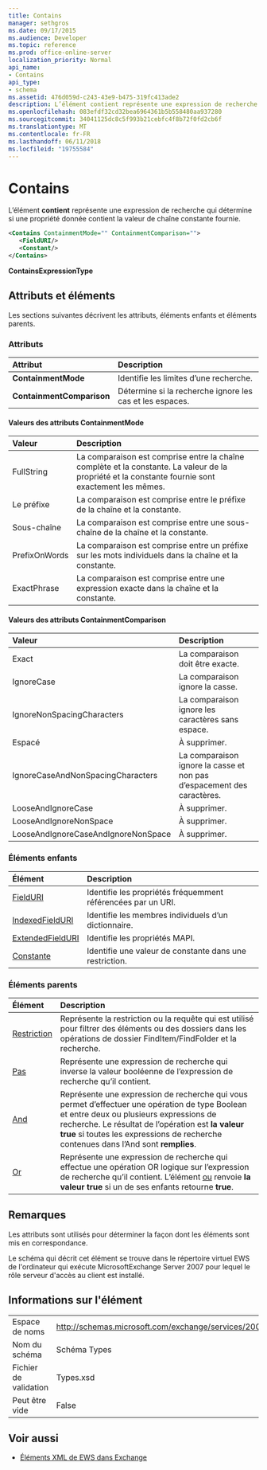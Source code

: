 ```yaml
---
title: Contains
manager: sethgros
ms.date: 09/17/2015
ms.audience: Developer
ms.topic: reference
ms.prod: office-online-server
localization_priority: Normal
api_name:
- Contains
api_type:
- schema
ms.assetid: 476d059d-c243-43e9-b475-319fc413ade2
description: L’élément contient représente une expression de recherche qui détermine si une propriété donnée contient la valeur de chaîne constante fournie.
ms.openlocfilehash: 083efdf32cd32bea6964361b5b558480aa937280
ms.sourcegitcommit: 34041125dc8c5f993b21cebfc4f8b72f0fd2cb6f
ms.translationtype: MT
ms.contentlocale: fr-FR
ms.lasthandoff: 06/11/2018
ms.locfileid: "19755584"
---
```

# <a name="contains"></a>Contains

L’élément **contient** représente une expression de recherche qui détermine si une propriété donnée contient la valeur de chaîne constante fournie. 
  
```xml
<Contains ContainmentMode="" ContainmentComparison="">
   <FieldURI/>
   <Constant/>
</Contains>
```

 **ContainsExpressionType**
## <a name="attributes-and-elements"></a>Attributs et éléments

Les sections suivantes décrivent les attributs, éléments enfants et éléments parents.
  
### <a name="attributes"></a>Attributs

|**Attribut**|**Description**|
|:-----|:-----|
|**ContainmentMode** <br/> |Identifie les limites d’une recherche.  <br/> |
|**ContainmentComparison** <br/> |Détermine si la recherche ignore les cas et les espaces.  <br/> |
   
#### <a name="containmentmode-attribute-values"></a>Valeurs des attributs ContainmentMode

|**Valeur**|**Description**|
|:-----|:-----|
|FullString  <br/> |La comparaison est comprise entre la chaîne complète et la constante. La valeur de la propriété et la constante fournie sont exactement les mêmes.  <br/> |
|Le préfixe  <br/> |La comparaison est comprise entre le préfixe de la chaîne et la constante.  <br/> |
|Sous-chaîne  <br/> |La comparaison est comprise entre une sous-chaîne de la chaîne et la constante.  <br/> |
|PrefixOnWords  <br/> |La comparaison est comprise entre un préfixe sur les mots individuels dans la chaîne et la constante.  <br/> |
|ExactPhrase  <br/> |La comparaison est comprise entre une expression exacte dans la chaîne et la constante.  <br/> |
   
#### <a name="containmentcomparison-attribute-values"></a>Valeurs des attributs ContainmentComparison

|**Valeur**|**Description**|
|:-----|:-----|
|Exact  <br/> |La comparaison doit être exacte.  <br/> |
|IgnoreCase  <br/> |La comparaison ignore la casse.  <br/> |
|IgnoreNonSpacingCharacters  <br/> |La comparaison ignore les caractères sans espace.  <br/> |
|Espacé  <br/> |À supprimer.  <br/> |
|IgnoreCaseAndNonSpacingCharacters  <br/> |La comparaison ignore la casse et non pas d’espacement des caractères.  <br/> |
|LooseAndIgnoreCase  <br/> |À supprimer.  <br/> |
|LooseAndIgnoreNonSpace  <br/> |À supprimer.  <br/> |
|LooseAndIgnoreCaseAndIgnoreNonSpace  <br/> |À supprimer.  <br/> |
   
### <a name="child-elements"></a>Éléments enfants

|**Élément**|**Description**|
|:-----|:-----|
|[FieldURI](fielduri.md) <br/> |Identifie les propriétés fréquemment référencées par un URI.  <br/> |
|[IndexedFieldURI](indexedfielduri.md) <br/> |Identifie les membres individuels d’un dictionnaire.  <br/> |
|[ExtendedFieldURI](extendedfielduri.md) <br/> |Identifie les propriétés MAPI.  <br/> |
|[Constante](constant.md) <br/> |Identifie une valeur de constante dans une restriction.  <br/> |
   
### <a name="parent-elements"></a>Éléments parents

|**Élément**|**Description**|
|:-----|:-----|
|[Restriction](restriction.md) <br/> |Représente la restriction ou la requête qui est utilisé pour filtrer des éléments ou des dossiers dans les opérations de dossier FindItem/FindFolder et la recherche.  <br/> |
|[Pas](not.md) <br/> |Représente une expression de recherche qui inverse la valeur booléenne de l’expression de recherche qu’il contient.  <br/> |
|[And](and.md) <br/> |Représente une expression de recherche qui vous permet d’effectuer une opération de type Boolean et entre deux ou plusieurs expressions de recherche. Le résultat de l’opération est **la valeur true** si toutes les expressions de recherche contenues dans l’And sont **remplies**.  <br/> |
|[Or](or.md) <br/> |Représente une expression de recherche qui effectue une opération OR logique sur l’expression de recherche qu’il contient. L’élément [ou](or.md) renvoie **la valeur true** si un de ses enfants retourne **true**.  <br/> |
   
## <a name="remarks"></a>Remarques

Les attributs sont utilisés pour déterminer la façon dont les éléments sont mis en correspondance.
  
Le schéma qui décrit cet élément se trouve dans le répertoire virtuel EWS de l'ordinateur qui exécute MicrosoftExchange Server 2007 pour lequel le rôle serveur d'accès au client est installé.
  
## <a name="element-information"></a>Informations sur l'élément

|||
|:-----|:-----|
|Espace de noms  <br/> |http://schemas.microsoft.com/exchange/services/2006/types  <br/> |
|Nom du schéma  <br/> |Schéma Types  <br/> |
|Fichier de validation  <br/> |Types.xsd  <br/> |
|Peut être vide  <br/> |False  <br/> |
   
## <a name="see-also"></a>Voir aussi



- [Éléments XML de EWS dans Exchange](ews-xml-elements-in-exchange.md)

